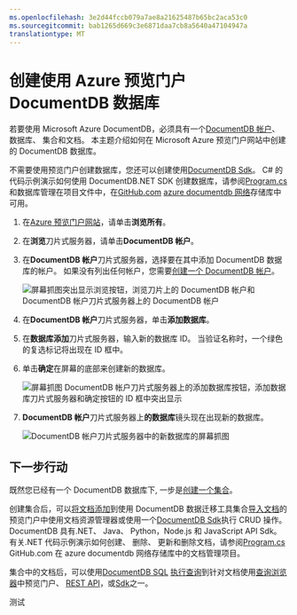 ```yaml
---
ms.openlocfilehash: 3e2d44fccb079a7ae8a21625487b65bc2aca53c0
ms.sourcegitcommit: bab1265d669c3e6871daa7cb8a5640a47104947a
translationtype: MT
---
```

<properties 
    pageTitle="创建一个 NoSQL DocumentDB 数据库 |Microsoft Azure" 
    description="了解如何创建使用 Azure DocumentDB，为 JSON 文档 NoSQL 数据库的联机服务门户托管的数据库。 得到今天的免费试用版。" 
    services="documentdb" 
    authors="mimig1" 
    manager="jhubbard" 
    editor="monicar" 
    documentationCenter=""/>

<tags 
    ms.service="documentdb" 
    ms.workload="data-services" 
    ms.tgt_pltfrm="na" 
    ms.devlang="na" 
    ms.topic="article" 
    ms.date="06/26/2015" 
    ms.author="mimig"/>

# 创建使用 Azure 预览门户 DocumentDB 数据库

若要使用 Microsoft Azure DocumentDB，必须具有一个[DocumentDB 帐户](documentdb-create-account.md)、 数据库、 集合和文档。  本主题介绍如何在 Microsoft Azure 预览门户网站中创建的 DocumentDB 数据库。 

不需要使用预览门户创建数据库，您还可以创建使用[DocumentDB Sdk](https://msdn.microsoft.com/library/azure/dn781482.aspx)。 C# 的代码示例演示如何使用 DocumentDB.NET SDK 创建数据库，请参阅[Program.cs](https://github.com/Azure/azure-documentdb-net/blob/master/samples/code-samples/DatabaseManagement/Program.cs)和数据库管理在项目文件中，在[GitHub.com](https://github.com) [azure documentdb 网络](https://github.com/Azure/azure-documentdb-net)存储库中可用。 

1.  在[Azure 预览门户网站](https://portal.azure.com/)，请单击**浏览所有**。

2.  在**浏览**刀片式服务器，请单击**DocumentDB 帐户**。

3.  在**DocumentDB 帐户**刀片式服务器，选择要在其中添加 DocumentDB 数据库的帐户。 如果没有列出任何帐户，您需要[创建一个 DocumentDB 帐户](documentdb-create-account.md)。
    
    ![屏幕抓图突出显示浏览按钮，浏览刀片上的 DocumentDB 帐户和 DocumentDB 帐户刀片式服务器上的 DocumentDB 帐户](./media/documentdb-create-database/docdb-database-creation-1-3.png)

4. 在**DocumentDB 帐户**刀片式服务器，单击**添加数据库**。

5. 在**数据库添加**刀片式服务器，输入新的数据库 ID。 当验证名称时，一个绿色的复选标记将出现在 ID 框中。

6. 单击**确定**在屏幕的底部来创建新的数据库。 

    ![屏幕抓图 DocumentDB 帐户刀片式服务器上的添加数据库按钮，添加数据库刀片式服务器和确定按钮的 ID 框中突出显示](./media/documentdb-create-database/docdb-database-creation-4-6.png)

8. **DocumentDB 帐户**刀片式服务器上**的数据库**镜头现在出现新的数据库。
 
    ![DocumentDB 帐户刀片式服务器中的新数据库的屏幕抓图](./media/documentdb-create-database/docdb-database-creation-7.png)

## 下一步行动

既然您已经有一个 DocumentDB 数据库下, 一步是[创建一个集合](documentdb-create-collection.md)。

创建集合后，可以[将文档添加](../documentdb-view-json-document-explorer.md)到使用 DocumentDB 数据迁移工具集合[导入文档](documentdb-import-data.md)的预览门户中使用文档资源管理器或使用一个[DocumentDB Sdk](https://msdn.microsoft.com/library/azure/dn781482.aspx)执行 CRUD 操作。 DocumentDB 具有.NET、 Java、 Python，Node.js 和 JavaScript API Sdk。 有关.NET 代码示例演示如何创建、 删除、 更新和删除文档，请参阅[Program.cs](https://github.com/Azure/azure-documentdb-net/blob/master/samples/code-samples/DocumentManagement/Program.cs) GitHub.com 在 azure documentdb 网络存储库中的文档管理项目。  

集合中的文档后，可以使用[DocumentDB SQL](documentdb-sql-query.md) [执行查询](documentdb-sql-query.md#executing-queries)到针对文档使用[查询浏览器](documentdb-query-collections-query-explorer.md)中预览门户、 [REST API](https://msdn.microsoft.com/library/azure/dn781481.aspx)，或[Sdk](https://msdn.microsoft.com/library/azure/dn781482.aspx)之一。 

测试
